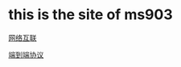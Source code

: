# this is the site of ms903

[网络互联](https://ms903.github.io/3.网络互联)

[端到端协议](https://ms903.github.io/5.端到端协议.html)
